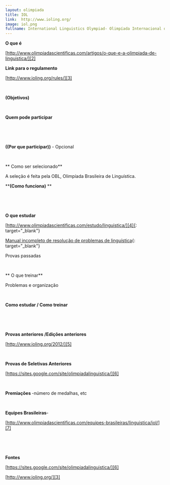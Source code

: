 ```yaml
---
layout: olimpiada
title: IOL
link:  http://www.ioling.org/
image: iol.png
fullname: International Linguistics Olympiad- Olimpíada Internacional de Linguística
---
```



**O que é**

[http://www.olimpiadascientificas.com/artigos/o-que-e-a-olimpiada-de-linguistica/][2]

**Link para o regulamento**

[http://www.ioling.org/rules/][3]

 

**(Objetivos)**

 

**Quem pode participar**

 

 

**((Por que participar))** - Opcional

 

** Como ser selecionado**

A seleção é feita pela OBL, Olimpíada Brasileira de Linguística.

****(Como funciona)** **

 

 

**O que estudar**

[http://www.olimpiadascientificas.com/estudo/linguistica/][4]{: target="_blank"}

[Manual incompleto de resolução de problemas de linguística][4]{: target="_blank"}

Provas passadas

 

** O que treinar**

Problemas e organização

 

**Como estudar / Como treinar**

 

 

**Provas anteriores /Edições anteriores**

[http://www.ioling.org/2012/][5]

 

**Provas de Seletivas Anteriores**

[https://sites.google.com/site/olimpiadalinguistica/][6]

 

<strong>Premiações </strong>-número de medalhas, etc

 

**Equipes Brasileiras**-

[http://www.olimpiadascientificas.com/equipes-brasileiras/linguistica/iol/][7]

 

 

**Fontes**

[https://sites.google.com/site/olimpiadalinguistica/][6]

[http://www.ioling.org/][3]


[1]: http://www.ioling.org/
[2]: http://www.olimpiadascientificas.com/artigos/o-que-e-a-olimpiada-de-linguistica/
[3]: http://www.ioling.org/rules/
[4]: http://www.olimpiadascientificas.com/estudo/linguistica/  
[5]: http://www.ioling.org/2012/
[6]: https://sites.google.com/site/olimpiadalinguistica/
[7]: http://www.olimpiadascientificas.com/equipes-brasileiras/linguistica/iol/
